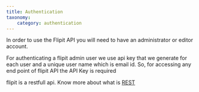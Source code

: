 ```yaml
---
title: Authentication
taxonomy:
    category: authentication
---
```


In order to use the Flipit API you will need to have an administrator or editor account.

For authenticating a flipit admin user we use api key that we generate for each user and a unique user name which is email id. So, for accessing any end point of flipit API the API Key is required

flipit is a restfull api. Know more about what is [REST](http://api.doc.dev/basics/requirements)